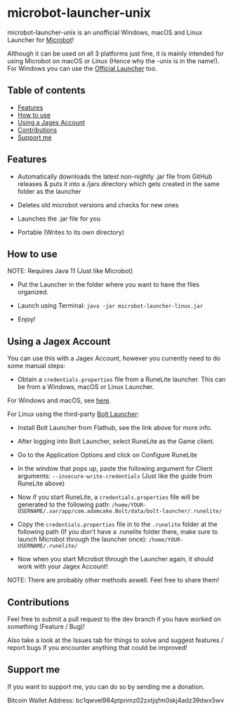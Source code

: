# microbot-launcher-unix

microbot-launcher-unix is an unofficial Windows, macOS and Linux Launcher for [Microbot](https://github.com/chsami/microbot)!

Although it can be used on all 3 platforms just fine, it is mainly intended for using Microbot on macOS or Linux (Hence why the -unix is in the name!). For Windows you can use the [Official Launcher](https://themicrobot.com/) too.

## Table of contents
- [Features](#features)
- [How to use](#how-to-use)
- [Using a Jagex Account](#using-a-jagex-account)
- [Contributions](#contributions)
- [Support me](#support-me)

## Features
- Automatically downloads the latest non-nightly .jar file from GitHub releases & puts it into a /jars directory which gets created in the same folder as the launcher

- Deletes old microbot versions and checks for new ones
  
- Launches the .jar file for you

- Portable (Writes to its own directory)

## How to use
NOTE: Requires Java 11 (Just like Microbot)

- Put the Launcher in the folder where you want to have the files organized.

- Launch using Terminal: ```java -jar microbot-launcher-linux.jar```

- Enjoy!

## Using a Jagex Account
You can use this with a Jagex Account, however you currently need to do some manual steps:

- Obtain a `credentials.properties` file from a RuneLite launcher. This can be from a Windows, macOS or Linux Launcher. 

For Windows and macOS, see [here](https://github.com/runelite/runelite/wiki/Using-Jagex-Accounts).

For Linux using the third-party [Bolt Launcher](https://github.com/Adamcake/Bolt/):

- Install Bolt Launcher from Flathub, see the link above for more info.

- After logging into Bolt Launcher, select RuneLite as the Game client.

- Go to the Application Options and click on Configure RuneLite

- In the window that pops up, paste the following argument for Client arguments: `--insecure-write-credentials` (Just like the guide from RuneLite above)

- Now if you start RuneLite, a `credentials.properties` file will be generated to the following path: `/home/YOUR-USERNAME/.var/app/com.adamcake.Bolt/data/bolt-launcher/.runelite/`

- Copy the `credentials.properties` file in to the `.runelite` folder at the following path (If you don't have a .runelite folder there, make sure to launch Microbot through the launcher once): `/home/YOUR-USERNAME/.runelite/`

- Now when you start Microbot through the Launcher again, it should work with your Jagex Account!

NOTE: There are probably other methods aswell. Feel free to share them!

## Contributions
Feel free to submit a pull request to the dev branch if you have worked on something (Feature / Bug)! 

Also take a look at the Issues tab for things to solve and suggest features / report bugs if you encounter anything that could be improved!

## Support me
If you want to support me, you can do so by sending me a donation.

Bitcoin Wallet Address: bc1qwvel984ptpnmz02zxtjqfm0skj4adz39dwx5wv
